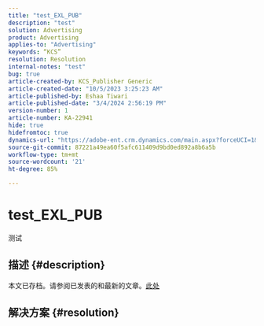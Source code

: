 ```yaml
---
title: "test_EXL_PUB"
description: "test"
solution: Advertising
product: Advertising
applies-to: "Advertising"
keywords: “KCS”
resolution: Resolution
internal-notes: "test"
bug: true
article-created-by: KCS_Publisher Generic
article-created-date: "10/5/2023 3:25:23 AM"
article-published-by: Eshaa Tiwari
article-published-date: "3/4/2024 2:56:19 PM"
version-number: 1
article-number: KA-22941
hide: true
hidefromtoc: true
dynamics-url: "https://adobe-ent.crm.dynamics.com/main.aspx?forceUCI=1&pagetype=entityrecord&etn=knowledgearticle&id=b686d2ca-2e63-ee11-be6e-6045bd0061cb"
source-git-commit: 87221a49ea60f5afc611409d9bd0ed892a8b6a5b
workflow-type: tm+mt
source-wordcount: '21'
ht-degree: 85%

---
```


# test_EXL_PUB


测试

## 描述 {#description}

本文已存档。请参阅已发表的和最新的文章。[此处](https://experienceleague.adobe.com/search.html#sort=relevancy)

## 解决方案 {#resolution}

